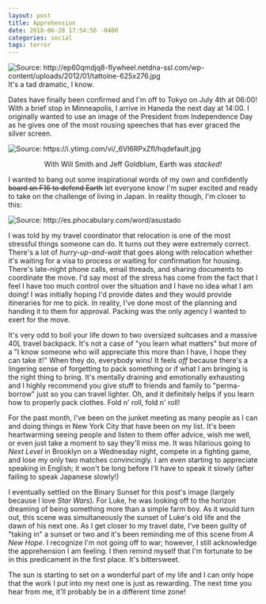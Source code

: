 ```yaml
---
layout: post
title: Apprehension
date: 2018-06-28 17:54:56 -0400
categories: social
tags: terror
---
```

<img src="https://i.imgur.com/st2tUTg.jpg"
class="align-center" alt="Source: http://ep60qmdjq8-flywheel.netdna-ssl.com/wp-content/uploads/2012/01/tattoine-625x276.jpg"> 
It's a tad dramatic, I know.

Dates have finally been confirmed and I'm off to Tokyo on July 4th at 06:00! 
With a brief stop in Minneapolis, I arrive in Haneda the next day at 14:00. I 
originally wanted to use an image of the President from Independence Day as he
gives one of the most rousing speeches that has ever graced the silver screen.


<img src="https://i.imgur.com/1jJM8dK.jpg" class="align-center"
  alt="Source: https://i.ytimg.com/vi/_6VI6RPxZfI/hqdefault.jpg">  <center>With 
  Will Smith and Jeff Goldblum, Earth was <i>*stacked!*</i></center>


I wanted to bang out some inspirational words of my own and confidently <s>board 
an F16 to defend Earth</s> let everyone know I'm super excited and
ready to take on the challenge of living in Japan. In reality though, 
I'm closer to this:


<img src="https://i.imgur.com/Uph03Rh.jpg" class="align-center" 
  alt="Source: http://es.phocabulary.com/word/asustado">

I was told by my travel coordinator that relocation
is one of the most stressful things someone can do. It turns out they were
extremely correct. There's a lot of <i>hurry-up-and-wait</i> that goes 
along with relocation whether it's waiting for a visa to process or waiting for
confirmation for housing. There's late-night phone calls, email threads, and 
sharing documents to coordinate the move. I'd say most of the stress has come
from the fact that I feel I have too much control over the situation and I have no idea
what I am doing! I was initially hoping I'd provide dates and they would provide 
itineraries for me to pick. In reality, I've done most of the planning 
and handing it to them for approval. Packing was the only agency I wanted to 
exert for the move.

It's very odd to boil your life down to two oversized suitcases
and a massive 40L travel backpack. It's not a case of "you learn what
matters" but more of a "I know someone who will appreciate this more than I have, 
I hope they can take it!" When they do, everybody wins! It feels <i>off</i>
because there's a lingering sense of forgetting to pack something or if what I 
am bringing is the right thing to bring. It's mentally draining and emotionally 
exhausting and I highly recommend you give stuff to friends and family to 
"perma-borrow" just so you can travel lighter. Oh, and it definitely helps if 
you learn how to properly pack clothes. Fold n' roll, fold n' roll!

For the past month, I've been on the junket meeting as many people as I can and 
doing things in New York City that have been on my list. It's been 
heartwarming seeing people and listen to them offer advice, wish me well, or 
even just take a moment to say they'll miss me. It was hilarious going to 
<i>Next Level</i> in Brooklyn on a Wednesday night, compete in a fighting game, and lose my only
two matches convincingly. I am even starting to appreciate speaking in English;
it won't be long before I'll have to speak it slowly (after failing to speak
Japanese slowly!)

I eventually settled on the Binary Sunset for this post's image (largely because 
I love <i>Star Wars</i>). For Luke, he was looking off to the horizon dreaming
of being something more than a simple farm boy. As it would turn out, this scene was 
simultaneously the sunset of Luke's old life and the dawn of his next one. 
As I get closer to my travel date, I've been guilty of "taking in" a sunset or 
two and it's been reminding me of this scene from <i>A New Hope</i>. I recognize 
I'm not going off to war; however, I still acknowledge the apprehension I am 
feeling. I then remind myself that I'm fortunate to be in this predicament in 
the first place. It's bittersweet.

The sun is starting to set on a wonderful part of my life and I can only hope 
that the work I put into my next one is just as rewarding. The next time you 
hear from me, it'll probably be in a different time zone! 


  






